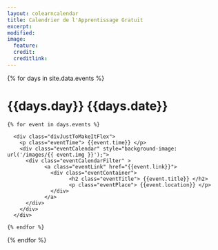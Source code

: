 ```yaml
---
layout: colearncalendar
title: Calendrier de l'Apprentissage Gratuit
excerpt:
modified:
image:
  feature:
  credit:
  creditlink:
---
```


  {% for days in site.data.events %}


<h1 class="eventDay">{{days.day}}  <span class="eventDate" > {{days.date}}</span> </h1>



 <div class="calendarContainer" >


    {% for event in days.events %}

      <div class="divJustToMakeItFlex">
        <p class="eventTime"> {{event.time}} </p>
        <div class="eventCalendar" style="background-image: url('/images/{{ event.img }}');">
          <div class="eventCalendarFilter" >
                <a class="eventLink" href="{{event.link}}">
                  <div class="eventContainer">
                        <h2 class="eventTitle"> {{event.title}} </h2>
                        <p class="eventPlace"> {{event.location}} </p>
                  </div>
                </a>
          </div>
        </div>
      </div>

    {% endfor %}

 </div>

{% endfor %}
